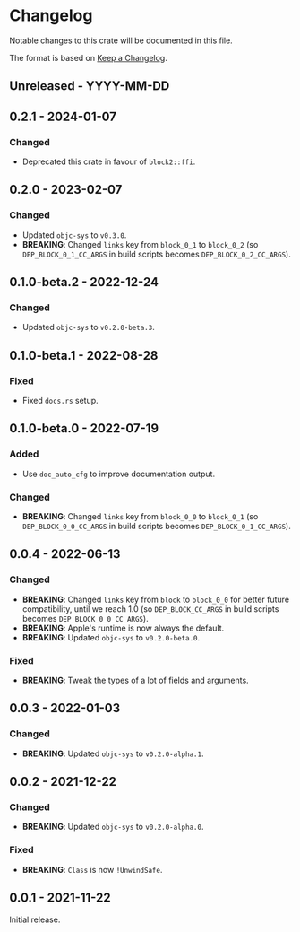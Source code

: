 # Changelog

Notable changes to this crate will be documented in this file.

The format is based on [Keep a Changelog](https://keepachangelog.com/en/1.0.0/).

## Unreleased - YYYY-MM-DD


## 0.2.1 - 2024-01-07

### Changed
* Deprecated this crate in favour of `block2::ffi`.


## 0.2.0 - 2023-02-07

### Changed
* Updated `objc-sys` to `v0.3.0`.
* **BREAKING**: Changed `links` key from `block_0_1` to `block_0_2` (so
  `DEP_BLOCK_0_1_CC_ARGS` in build scripts becomes `DEP_BLOCK_0_2_CC_ARGS`).


## 0.1.0-beta.2 - 2022-12-24

### Changed
* Updated `objc-sys` to `v0.2.0-beta.3`.


## 0.1.0-beta.1 - 2022-08-28

### Fixed
* Fixed `docs.rs` setup.


## 0.1.0-beta.0 - 2022-07-19

### Added
* Use `doc_auto_cfg` to improve documentation output.

### Changed
* **BREAKING**: Changed `links` key from `block_0_0` to `block_0_1` (so
  `DEP_BLOCK_0_0_CC_ARGS` in build scripts becomes `DEP_BLOCK_0_1_CC_ARGS`).


## 0.0.4 - 2022-06-13

### Changed
* **BREAKING**: Changed `links` key from `block` to `block_0_0` for better
  future compatibility, until we reach 1.0 (so `DEP_BLOCK_CC_ARGS` in build
  scripts becomes `DEP_BLOCK_0_0_CC_ARGS`).
* **BREAKING**: Apple's runtime is now always the default.
* **BREAKING**: Updated `objc-sys` to `v0.2.0-beta.0`.

### Fixed
* **BREAKING**: Tweak the types of a lot of fields and arguments.


## 0.0.3 - 2022-01-03

### Changed
* **BREAKING**: Updated `objc-sys` to `v0.2.0-alpha.1`.


## 0.0.2 - 2021-12-22

### Changed
* **BREAKING**: Updated `objc-sys` to `v0.2.0-alpha.0`.

### Fixed
* **BREAKING**: `Class` is now `!UnwindSafe`.


## 0.0.1 - 2021-11-22

Initial release.
